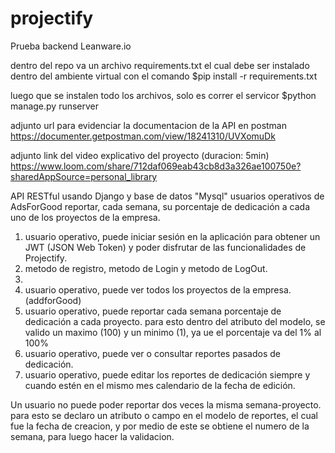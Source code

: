 # projectify
Prueba backend Leanware.io

dentro del repo va un archivo requirements.txt el cual debe ser instalado dentro del ambiente virtual con el comando $pip install -r requirements.txt

luego que se instalen todo los archivos, solo es correr el servicor $python manage.py runserver

adjunto url para evidenciar la documentacion de la API en postman
https://documenter.getpostman.com/view/18241310/UVXomuDk

adjunto link del video explicativo del proyecto (duracion: 5min)
https://www.loom.com/share/712daf069eab43cb8d3a326ae100750e?sharedAppSource=personal_library

 API RESTful usando Django y  base de datos "Mysql"  usuarios operativos de AdsForGood reportar, cada semana, su porcentaje de dedicación a cada uno de los   proyectos de la empresa.

1. usuario operativo, puede iniciar sesión en la aplicación para obtener un JWT (JSON Web Token) y poder disfrutar de las funcionalidades de Projectify.
2. metodo de registro, metodo de Login y metodo de LogOut.
3. 
4. usuario operativo, puede ver todos los proyectos de la empresa.(addforGood)
5. usuario operativo, puede reportar cada semana porcentaje de dedicación a
cada proyecto.
para esto dentro del atributo del modelo, se valido un maximo (100) y un minimo (1), ya ue el porcentaje va del 1% al 100%
4. usuario operativo, puede ver o consultar reportes pasados de dedicación.
5. usuario operativo, puede editar los reportes de dedicación siempre y
cuando estén en el mismo mes calendario de la fecha de edición.

 Un usuario no puede poder reportar dos veces la misma semana-proyecto.
para esto se declaro un atributo o campo en el modelo de reportes, el cual fue la fecha de creacion, y por medio de este se obtiene el numero de la semana,
para luego hacer la validacion.
